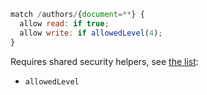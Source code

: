 ```js
match /authors/{document=**} {
  allow read: if true;
  allow write: if allowedLevel(4);
}
```

Requires shared security helpers, see [the list](/guide/security-helpers):
- `allowedLevel`
